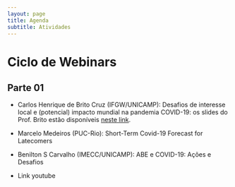 ```yaml
---
layout: page
title: Agenda
subtitle: Atividades
---
```


# Ciclo de Webinars

## Parte 01

- Carlos Henrique de Brito Cruz (IFGW/UNICAMP): Desafios de interesse local e (potencial) impacto mundial na pandemia COVID-19: os slides do Prof. Brito estão disponíveis [neste link](https://www.researchgate.net/publication/341384938_Desafios_de_interesse_local_e_impacto_mundial_potencial_na_pandemia_COVID-19).
- Marcelo Medeiros (PUC-Rio): Short-Term Covid-19 Forecast for Latecomers
- Benilton S Carvalho (IMECC/UNICAMP): ABE e COVID-19: Ações e Desafios

- Link youtube
